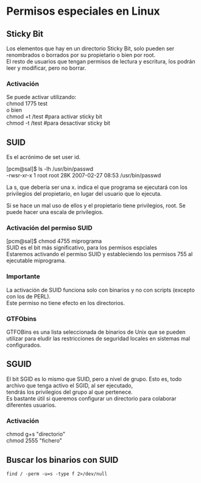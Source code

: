# Permisos especiales en Linux

## Sticky Bit

Los elementos que hay en un directorio Sticky Bit, solo pueden ser renombrados o borrados por su propietario o bien por root. <br>
El resto de usuarios que tengan permisos de lectura y escritura, los podrán leer y modificar, pero no borrar. <br>

### Activación

Se puede activar utilizando:<br>
chmod 1775 test <br>
o bien <br>
chmod +t /test #para activar sticky bit <br>
chmod -t /test #para desactivar sticky bit <br>

## SUID

Es el acrónimo de set user id. <br>

[pcm@sal]$ ls -lh /usr/bin/passwd <br>
-rwsr-xr-x 1 root root 28K 2007-02-27 08:53 /usr/bin/passwd <br>

La s, que debería ser una x. indica el que programa se ejecutará con los privilegios del propietario, en lugar del usuario que lo ejecuta. <br>

Si se hace un mal uso de ellos y el propietario tiene privilegios, root. Se puede hacer una escala de privilegios.

### Activación del permiso SUID

[pcm@sal]$ chmod 4755 miprograma <br>
SUID es el bit más significativo, para los permisos espciales <br>
Estaremos activando el permiso SUID y estableciendo los permisos 755 al ejecutable miprograma. <br>

### Importante
La activación de SUID funciona solo con binarios y no con scripts (excepto con los de PERL). <br>
Este permiso no tiene efecto en los directorios.

### GTFObins

GTFOBins es una lista seleccionada de binarios de Unix que se pueden utilizar para eludir las restricciones de seguridad locales en sistemas mal configurados.

## SGUID
El bit SGID es lo mismo que SUID, pero a nivel de grupo. Esto es, todo archivo que tenga activo el SGID, al ser ejecutado, <br>
tendrás los privilegios del grupo al que pertenece. <br>
Es bastante útil si queremos configurar un directorio para colaborar diferentes usuarios. <br>

### Activación
chmod g+s "directorio" <br>
chmod 2555 "fichero" <br>

## Buscar los binarios con SUID
```
find / -perm -u=s -type f 2>/dev/null
```
